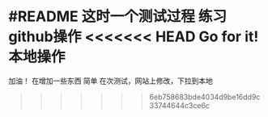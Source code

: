 #README
这时一个测试过程
练习github操作
<<<<<<< HEAD
Go for it!
本地操作
=======
加油！
在增加一些东西
简单
在次测试，网站上修改，下拉到本地
>>>>>>> 6eb758683bde4034d9be16dd9c33744644c3ce6c

